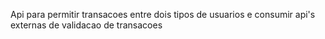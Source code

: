 Api para permitir transacoes entre dois tipos de usuarios e consumir api's externas de validacao de transacoes
